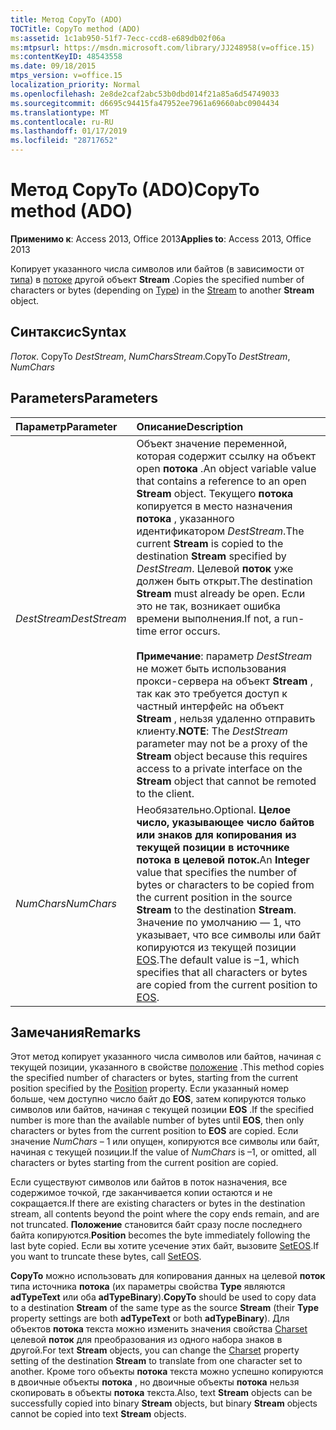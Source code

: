 ```yaml
---
title: Метод CopyTo (ADO)
TOCTitle: CopyTo method (ADO)
ms:assetid: 1c1ab950-51f7-7ecc-ccd8-e689db02f06a
ms:mtpsurl: https://msdn.microsoft.com/library/JJ248958(v=office.15)
ms:contentKeyID: 48543558
ms.date: 09/18/2015
mtps_version: v=office.15
localization_priority: Normal
ms.openlocfilehash: 2e8de2caf2abc53b0dbd014f21a85a6d54749033
ms.sourcegitcommit: d6695c94415fa47952ee7961a69660abc0904434
ms.translationtype: MT
ms.contentlocale: ru-RU
ms.lasthandoff: 01/17/2019
ms.locfileid: "28717652"
---
```

# <a name="copyto-method-ado"></a><span data-ttu-id="9035c-102">Метод CopyTo (ADO)</span><span class="sxs-lookup"><span data-stu-id="9035c-102">CopyTo method (ADO)</span></span>

<span data-ttu-id="9035c-103">**Применимо к**: Access 2013, Office 2013</span><span class="sxs-lookup"><span data-stu-id="9035c-103">**Applies to**: Access 2013, Office 2013</span></span>

<span data-ttu-id="9035c-104">Копирует указанного числа символов или байтов (в зависимости от [типа](type-property-ado-stream.md)) в [потоке](stream-object-ado.md) другой объект **Stream** .</span><span class="sxs-lookup"><span data-stu-id="9035c-104">Copies the specified number of characters or bytes (depending on [Type](type-property-ado-stream.md)) in the [Stream](stream-object-ado.md) to another **Stream** object.</span></span>

## <a name="syntax"></a><span data-ttu-id="9035c-105">Синтаксис</span><span class="sxs-lookup"><span data-stu-id="9035c-105">Syntax</span></span>

<span data-ttu-id="9035c-106">*Поток*. CopyTo *DestStream*, *NumChars*</span><span class="sxs-lookup"><span data-stu-id="9035c-106">*Stream*.CopyTo *DestStream*, *NumChars*</span></span>

## <a name="parameters"></a><span data-ttu-id="9035c-107">Parameters</span><span class="sxs-lookup"><span data-stu-id="9035c-107">Parameters</span></span>

|<span data-ttu-id="9035c-108">Параметр</span><span class="sxs-lookup"><span data-stu-id="9035c-108">Parameter</span></span>|<span data-ttu-id="9035c-109">Описание</span><span class="sxs-lookup"><span data-stu-id="9035c-109">Description</span></span>|
|:--------|:----------|
|<span data-ttu-id="9035c-110">*DestStream*</span><span class="sxs-lookup"><span data-stu-id="9035c-110">*DestStream*</span></span> |<span data-ttu-id="9035c-111">Объект значение переменной, которая содержит ссылку на объект open **потока** .</span><span class="sxs-lookup"><span data-stu-id="9035c-111">An object variable value that contains a reference to an open **Stream** object.</span></span> <span data-ttu-id="9035c-112">Текущего **потока** копируется в место назначения **потока** , указанного идентификатором *DestStream*.</span><span class="sxs-lookup"><span data-stu-id="9035c-112">The current **Stream** is copied to the destination **Stream** specified by *DestStream*.</span></span> <span data-ttu-id="9035c-113">Целевой **поток** уже должен быть открыт.</span><span class="sxs-lookup"><span data-stu-id="9035c-113">The destination **Stream** must already be open.</span></span> <span data-ttu-id="9035c-114">Если это не так, возникает ошибка времени выполнения.</span><span class="sxs-lookup"><span data-stu-id="9035c-114">If not, a run-time error occurs.</span></span><br/><br/><span data-ttu-id="9035c-115">**Примечание**: параметр *DestStream* не может быть использования прокси-сервера на объект **Stream** , так как это требуется доступ к частный интерфейс на объект **Stream** , нельзя удаленно отправить клиенту.</span><span class="sxs-lookup"><span data-stu-id="9035c-115">**NOTE**: The *DestStream* parameter may not be a proxy of the **Stream** object because this requires access to a private interface on the **Stream** object that cannot be remoted to the client.</span></span>|
|<span data-ttu-id="9035c-116">*NumChars*</span><span class="sxs-lookup"><span data-stu-id="9035c-116">*NumChars*</span></span> |<span data-ttu-id="9035c-117">Необязательно.</span><span class="sxs-lookup"><span data-stu-id="9035c-117">Optional.</span></span> <span data-ttu-id="9035c-118">**Целое число, указывающее число байтов или знаков для копирования из текущей позиции в источнике **потока** в целевой **поток**.**</span><span class="sxs-lookup"><span data-stu-id="9035c-118">An **Integer** value that specifies the number of bytes or characters to be copied from the current position in the source **Stream** to the destination **Stream**.</span></span> <span data-ttu-id="9035c-119">Значение по умолчанию — 1, что указывает, что все символы или байт копируются из текущей позиции [EOS](eos-property-ado.md).</span><span class="sxs-lookup"><span data-stu-id="9035c-119">The default value is –1, which specifies that all characters or bytes are copied from the current position to [EOS](eos-property-ado.md).</span></span>|

## <a name="remarks"></a><span data-ttu-id="9035c-120">Замечания</span><span class="sxs-lookup"><span data-stu-id="9035c-120">Remarks</span></span>

<span data-ttu-id="9035c-121">Этот метод копирует указанного числа символов или байтов, начиная с текущей позиции, указанного в свойстве [положение](position-property-ado.md) .</span><span class="sxs-lookup"><span data-stu-id="9035c-121">This method copies the specified number of characters or bytes, starting from the current position specified by the [Position](position-property-ado.md) property.</span></span> <span data-ttu-id="9035c-122">Если указанный номер больше, чем доступно число байт до **EOS**, затем копируются только символов или байтов, начиная с текущей позиции **EOS** .</span><span class="sxs-lookup"><span data-stu-id="9035c-122">If the specified number is more than the available number of bytes until **EOS**, then only characters or bytes from the current position to **EOS** are copied.</span></span> <span data-ttu-id="9035c-123">Если значение *NumChars* – 1 или опущен, копируются все символы или байт, начиная с текущей позиции.</span><span class="sxs-lookup"><span data-stu-id="9035c-123">If the value of *NumChars* is –1, or omitted, all characters or bytes starting from the current position are copied.</span></span>

<span data-ttu-id="9035c-124">Если существуют символов или байтов в поток назначения, все содержимое точкой, где заканчивается копии остаются и не сокращается.</span><span class="sxs-lookup"><span data-stu-id="9035c-124">If there are existing characters or bytes in the destination stream, all contents beyond the point where the copy ends remain, and are not truncated.</span></span> <span data-ttu-id="9035c-125">**Положение** становится байт сразу после последнего байта копируются.</span><span class="sxs-lookup"><span data-stu-id="9035c-125">**Position** becomes the byte immediately following the last byte copied.</span></span> <span data-ttu-id="9035c-126">Если вы хотите усечение этих байт, вызовите [SetEOS](seteos-method-ado.md).</span><span class="sxs-lookup"><span data-stu-id="9035c-126">If you want to truncate these bytes, call [SetEOS](seteos-method-ado.md).</span></span>

<span data-ttu-id="9035c-127">**CopyTo** можно использовать для копирования данных на целевой **поток** типа источника **потока** (их параметры свойства **Type** являются **adTypeText** или оба **adTypeBinary**).</span><span class="sxs-lookup"><span data-stu-id="9035c-127">**CopyTo** should be used to copy data to a destination **Stream** of the same type as the source **Stream** (their **Type** property settings are both **adTypeText** or both **adTypeBinary**).</span></span> <span data-ttu-id="9035c-128">Для объектов **потока** текста можно изменить значения свойства [Charset](charset-property-ado.md) целевой **поток** для преобразования из одного набора знаков в другой.</span><span class="sxs-lookup"><span data-stu-id="9035c-128">For text **Stream** objects, you can change the [Charset](charset-property-ado.md) property setting of the destination **Stream** to translate from one character set to another.</span></span> <span data-ttu-id="9035c-129">Кроме того объекты **потока** текста можно успешно копируются в двоичные объекты **потока** , но двоичные объекты **потока** нельзя скопировать в объекты **потока** текста.</span><span class="sxs-lookup"><span data-stu-id="9035c-129">Also, text **Stream** objects can be successfully copied into binary **Stream** objects, but binary **Stream** objects cannot be copied into text **Stream** objects.</span></span>

